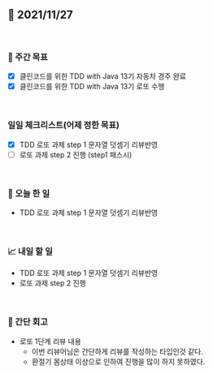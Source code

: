 ## 📅 2021/11/27

<br/>

### 🏹 주간 목표

- [x] 클린코드를 위한 TDD with Java 13기 자동차 경주 완료
- [x] 클린코드를 위한 TDD with Java 13기 로또 수행

<br/>

### 일일 체크리스트(어제 정한 목표)

- [x] TDD 로또 과제 step 1 문자열 덧셈기 리뷰반영
- [ ] 로또 과제 step 2 진행 (step1 패스시)

<br/>

### 💯 오늘 한 일

- TDD 로또 과제 step 1 문자열 덧셈기 리뷰반영

<br/>

### 📈 내일 할 일

- TDD 로또 과제 step 1 문자열 덧셈기 리뷰반영
- 로또 과제 step 2 진행

<br/>

### 🧐 간단 회고

- 로또 1단계 리뷰 내용
  - 이번 리뷰어님은 간단하게 리뷰를 작성하는 타입인것 같다.
  - 환절기 몸상태 이상으로 인하여 진행을 많이 하지 못하였다.